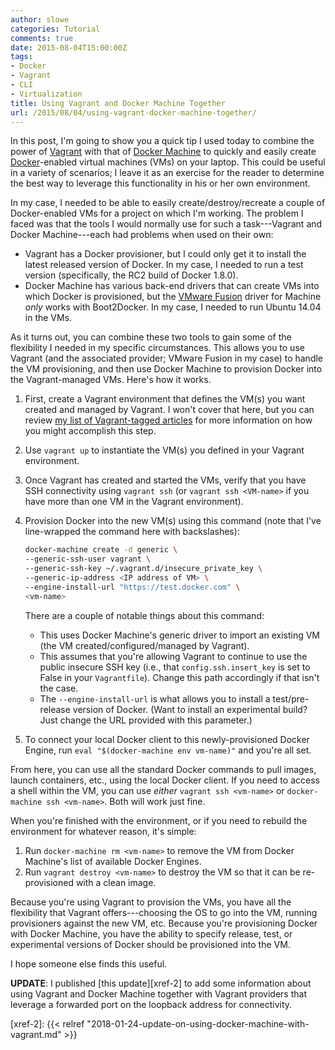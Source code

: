 ```yaml
---
author: slowe
categories: Tutorial
comments: true
date: 2015-08-04T15:00:00Z
tags:
- Docker
- Vagrant
- CLI
- Virtualization
title: Using Vagrant and Docker Machine Together
url: /2015/08/04/using-vagrant-docker-machine-together/
---
```


In this post, I'm going to show you a quick tip I used today to combine the power of [Vagrant][link-1] with that of [Docker Machine][link-3] to quickly and easily create [Docker][link-2]-enabled virtual machines (VMs) on your laptop. This could be useful in a variety of scenarios; I leave it as an exercise for the reader to determine the best way to leverage this functionality in his or her own environment.

In my case, I needed to be able to easily create/destroy/recreate a couple of Docker-enabled VMs for a project on which I'm working. The problem I faced was that the tools I would normally use for such a task---Vagrant and Docker Machine---each had problems when used on their own:

* Vagrant has a Docker provisioner, but I could only get it to install the latest released version of Docker. In my case, I needed to run a test version (specifically, the RC2 build of Docker 1.8.0).
* Docker Machine has various back-end drivers that can create VMs into which Docker is provisioned, but the [VMware Fusion][link-4] driver for Machine _only_ works with Boot2Docker. In my case, I needed to run Ubuntu 14.04 in the VMs.

As it turns out, you can combine these two tools to gain some of the flexibility I needed in my specific circumstances. This allows you to use Vagrant (and the associated provider; VMware Fusion in my case) to handle the VM provisioning, and then use Docker Machine to provision Docker into the Vagrant-managed VMs. Here's how it works.

1. First, create a Vagrant environment that defines the VM(s) you want created and managed by Vagrant. I won't cover that here, but you can review [my list of Vagrant-tagged articles][xref-1] for more information on how you might accomplish this step.
2. Use `vagrant up` to instantiate the VM(s) you defined in your Vagrant environment.
3. Once Vagrant has created and started the VMs, verify that you have SSH connectivity using `vagrant ssh` (or `vagrant ssh <VM-name>` if you have more than one VM in the Vagrant environment).
4. Provision Docker into the new VM(s) using this command (note that I've line-wrapped the command here with backslashes):

    ```sh
    docker-machine create -d generic \
    --generic-ssh-user vagrant \
    --generic-ssh-key ~/.vagrant.d/insecure_private_key \
    --generic-ip-address <IP address of VM> \
    --engine-install-url "https://test.docker.com" \
    <vm-name>
    ```

    There are a couple of notable things about this command:

    * This uses Docker Machine's generic driver to import an existing VM (the VM created/configured/managed by Vagrant).
    * This assumes that you're allowing Vagrant to continue to use the public insecure SSH key (i.e., that `config.ssh.insert_key` is set to False in your `Vagrantfile`). Change this path accordingly if that isn't the case.
    * The `--engine-install-url` is what allows you to install a test/pre-release version of Docker. (Want to install an experimental build? Just change the URL provided with this parameter.)
5. To connect your local Docker client to this newly-provisioned Docker Engine, run `eval "$(docker-machine env vm-name)"` and you're all set.

From here, you can use all the standard Docker commands to pull images, launch containers, etc., using the local Docker client. If you need to access a shell within the VM, you can use _either_ `vagrant ssh <vm-name>` or `docker-machine ssh <vm-name>`. Both will work just fine.

When you're finished with the environment, or if you need to rebuild the environment for whatever reason, it's simple:

1. Run `docker-machine rm <vm-name>` to remove the VM from Docker Machine's list of available Docker Engines.
2. Run `vagrant destroy <vm-name>` to destroy the VM so that it can be re-provisioned with a clean image.

Because you're using Vagrant to provision the VMs, you have all the flexibility that Vagrant offers---choosing the OS to go into the VM, running provisioners against the new VM, etc. Because you're provisioning Docker with Docker Machine, you have the ability to specify release, test, or experimental versions of Docker should be provisioned into the VM.

I hope someone else finds this useful.

**UPDATE**: I published [this update][xref-2] to add some information about using Vagrant and Docker Machine together with Vagrant providers that leverage a forwarded port on the loopback address for connectivity.

[link-1]: http://www.vagrantup.com/
[link-2]: https://www.docker.com/
[link-3]: https://docs.docker.com/machine/
[link-4]: http://www.vmware.com/products/fusion/
[xref-1]: /tags/vagrant/
[xref-2]: {{< relref "2018-01-24-update-on-using-docker-machine-with-vagrant.md" >}}
